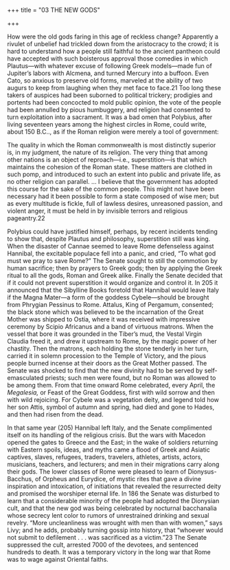+++
title = "03 THE NEW GODS"

+++

How were the old gods faring in this age of reckless change? Apparently a rivulet of unbelief had trickled down from the aristocracy to the crowd; it is hard to understand how a people still faithful to the ancient pantheon could have accepted with such boisterous approval those comedies in which Plautus—with whatever excuse of following Greek models—made fun of Jupiter’s labors with Alcmena, and turned Mercury into a buffoon. Even Cato, so anxious to preserve old forms, marveled at the ability of two augurs to keep from laughing when they met face to face.21 Too long these takers of auspices had been suborned to political trickery; prodigies and portents had been concocted to mold public opinion, the vote of the people had been annulled by pious humbuggery, and religion had consented to turn exploitation into a sacrament. It was a bad omen that Polybius, after living seventeen years among the highest circles in Rome, could write, about 150 B.C.., as if the Roman religion were merely a tool of government:

The quality in which the Roman commonwealth is most distinctly superior is, in my judgment, the nature of its religion. The very thing that among other nations is an object of reproach—i.e., superstition—is that which maintains the cohesion of the Roman state. These matters are clothed in such pomp, and introduced to such an extent into public and private life, as no other religion can parallel. ... I believe that the government has adopted this course for the sake of the common people. This might not have been necessary had it been possible to form a state composed of wise men; but as every multitude is fickle, full of lawless desires, unreasoned passion, and violent anger, it must be held in by invisible terrors and religious pageantry.22

Polybius could have justified himself, perhaps, by recent incidents tending to show that, despite Plautus and philosophy, superstition still was king. When the disaster of Cannae seemed to leave Rome defenseless against Hannibal, the excitable populace fell into a panic, and cried, “To what god must we pray to save Rome?” The Senate sought to still the commotion by human sacrifice; then by prayers to Greek gods; then by applying the Greek ritual to all the gods, Roman and Greek alike. Finally the Senate decided that if it could not prevent superstition it would organize and control it. In 205 it announced that the Sibylline Books foretold that Hannibal would leave Italy if the Magna Mater—a form of the goddess Cybele—should be brought from Phrygian Pessinus to Rome. Attalus, King of Pergamum, consented; the black stone which was believed to be the incarnation of the Great Mother was shipped to Ostia, where it was received with impressive ceremony by Scipio Africanus and a band of virtuous matrons. When the vessel that bore it was grounded in the Tiber’s mud, the Vestal Virgin Claudia freed it, and drew it upstream to Rome, by the magic power of her chastity. Then the matrons, each holding the stone tenderly in her turn, carried it in solemn procession to the Temple of Victory, and the pious people burned incense at their doors as the Great Mother passed. The Senate was shocked to find that the new divinity had to be served by self-emasculated priests; such men were found, but no Roman was allowed to be among them. From that time onward Rome celebrated, every April, the *Megalesia,* or Feast of the Great Goddess, first with wild sorrow and then with wild rejoicing. For Cybele was a vegetation deity, and legend told how her son Attis, symbol of autumn and spring, had died and gone to Hades, and then had risen from the dead.

In that same year \(205\) Hannibal left Italy, and the Senate complimented itself on its handling of the religious crisis. But the wars with Macedon opened the gates to Greece and the East; in the wake of soldiers returning with Eastern spoils, ideas, and myths came a flood of Greek and Asiatic captives, slaves, refugees, traders, travelers, athletes, artists, actors, musicians, teachers, and lecturers; and men in their migrations carry along their gods. The lower classes of Rome were pleased to learn of Dionysus-Bacchus, of Orpheus and Eurydice, of mystic rites that gave a divine inspiration and intoxication, of initiations that revealed the resurrected deity and promised the worshiper eternal life. In 186 the Senate was disturbed to learn that a considerable minority of the people had adopted the Dionysian cult, and that the new god was being celebrated by nocturnal bacchanalia whose secrecy lent color to rumors of unrestrained drinking and sexual revelry. “More uncleanliness was wrought with men than with women,” says Livy; and he adds, probably turning gossip into history, that “whoever would not submit to defilement . . . was sacrificed as a victim.”23 The Senate suppressed the cult, arrested 7000 of the devotees, and sentenced hundreds to death. It was a temporary victory in the long war that Rome was to wage against Oriental faiths.


